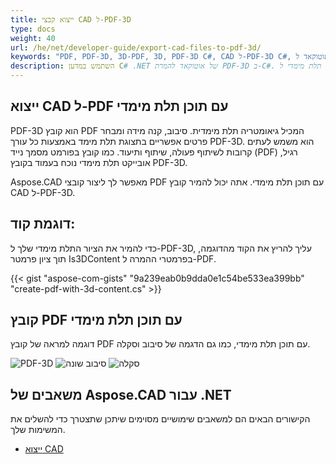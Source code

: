 ```yaml
---
title: ייצוא קבצי CAD ל-PDF-3D
type: docs
weight: 40
url: /he/net/developer-guide/export-cad-files-to-pdf-3d/
keywords: "PDF, PDF-3D, 3D-PDF, 3D, PDF-3D C#, CAD ל-PDF-3D C#, המרת אוטוקאד, המרת אוטוקאד ל-PDF-3D"
description: השתמש במדען C# .NET של אוטוקאד להמרת PDF-3D ב-C#. אתה יכול להמיר דגם תלת מימדי ל-PDF-3D ב-C# .NET גם כן.
---
```


## **ייצוא CAD ל-PDF עם תוכן תלת מימדי**

PDF-3D הוא קובץ PDF המכיל גיאומטריה תלת מימדית. סיבוב, קנה מידה ומבחר פרטים אפשריים בתצוגת תלת מימד באמצעות כל עורך PDF-3D. הוא משמש לעתים קרובות לשיתוף פעולה, שיתוף ותיעוד. כמו קובץ בפורמט מסמך נייד (PDF) רגיל, אובייקט תלת מימדי נוכח בעמוד בקובץ PDF-3D.

Aspose.CAD מאפשר לך ליצור קובצי PDF עם תוכן תלת מימדי. אתה יכול להמיר קובץ CAD ל-PDF-3D.

## **דוגמת קוד:**

כדי להמיר את הציור התלת מימדי שלך ל-PDF-3D, עליך להריץ את הקוד מהדוגמה, תוך ציון פרמטר Is3DContent בפרמטרי ההמרה ל-PDF.

{{< gist "aspose-com-gists" "9a239eab0b9dda0e1c54be533ea399bb" "create-pdf-with-3d-content.cs" >}}

## **קובץ PDF עם תוכן תלת מימדי**

דוגמה למראה של קובץ PDF עם תוכן תלת מימדי, כמו גם הדגמה של סיבוב וסקלה.

![PDF-3D](/cad/_assets/guide/pdf-3d/result.png)
![סיבוב שונה](/cad/_assets/guide/pdf-3d/rotate.png)
![סקלה](/cad/_assets/guide/pdf-3d/scaling.png)

## **משאבים של Aspose.CAD עבור .NET**

הקישורים הבאים הם למשאבים שימושיים מסוימים שיתכן שתצטרך כדי להשלים את המשימות שלך.

- [ייצוא CAD](/he/cad/net/exporting-cad/)

